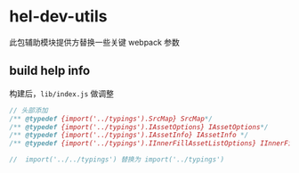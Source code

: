 # hel-dev-utils

此包辅助模块提供方替换一些关键 webpack 参数

## build help info
构建后，`lib/index.js` 做调整
```ts
// 头部添加
/** @typedef {import('../typings').SrcMap} SrcMap*/
/** @typedef {import('../typings').IAssetOptions} IAssetOptions*/
/** @typedef {import('../typings').IAssetInfo} IAssetInfo */
/** @typedef {import('../typings').IInnerFillAssetListOptions} IInnerFillAssetListOptions */

//  import('../../typings') 替换为 import('../typings')
```